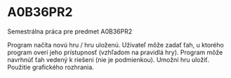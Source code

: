A0B36PR2
========

Semestrálna práca pre predmet A0B36PR2

Program načíta novú hru / hru uloženú. Užívateľ môže zadať ťah, u ktorého program overí
jeho prístupnosť (vzhľadom na pravidlá hry). Program môže navrhnúť ťah vedený k riešeni
(nie je podmienkou). Umožní hru uložiť. Použitie grafického rozhrania.
